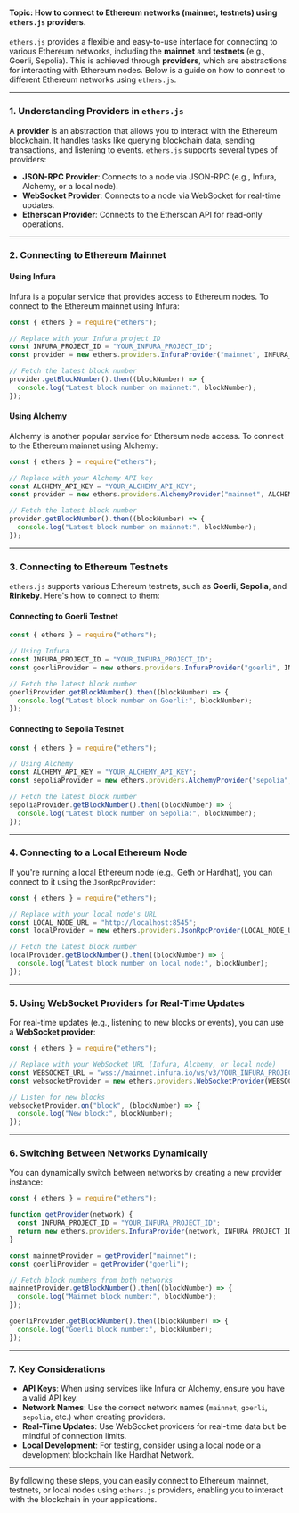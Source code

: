 #### **Topic:** How to connect to Ethereum networks (mainnet, testnets) using `ethers.js` providers.

`ethers.js` provides a flexible and easy-to-use interface for connecting to various Ethereum networks, including the **mainnet** and **testnets** (e.g., Goerli, Sepolia). This is achieved through **providers**, which are abstractions for interacting with Ethereum nodes. Below is a guide on how to connect to different Ethereum networks using `ethers.js`.

---

### **1. Understanding Providers in `ethers.js`**
A **provider** is an abstraction that allows you to interact with the Ethereum blockchain. It handles tasks like querying blockchain data, sending transactions, and listening to events. `ethers.js` supports several types of providers:
- **JSON-RPC Provider**: Connects to a node via JSON-RPC (e.g., Infura, Alchemy, or a local node).
- **WebSocket Provider**: Connects to a node via WebSocket for real-time updates.
- **Etherscan Provider**: Connects to the Etherscan API for read-only operations.

---

### **2. Connecting to Ethereum Mainnet**

#### **Using Infura**
Infura is a popular service that provides access to Ethereum nodes. To connect to the Ethereum mainnet using Infura:
```javascript
const { ethers } = require("ethers");

// Replace with your Infura project ID
const INFURA_PROJECT_ID = "YOUR_INFURA_PROJECT_ID";
const provider = new ethers.providers.InfuraProvider("mainnet", INFURA_PROJECT_ID);

// Fetch the latest block number
provider.getBlockNumber().then((blockNumber) => {
  console.log("Latest block number on mainnet:", blockNumber);
});
```

#### **Using Alchemy**
Alchemy is another popular service for Ethereum node access. To connect to the Ethereum mainnet using Alchemy:
```javascript
const { ethers } = require("ethers");

// Replace with your Alchemy API key
const ALCHEMY_API_KEY = "YOUR_ALCHEMY_API_KEY";
const provider = new ethers.providers.AlchemyProvider("mainnet", ALCHEMY_API_KEY);

// Fetch the latest block number
provider.getBlockNumber().then((blockNumber) => {
  console.log("Latest block number on mainnet:", blockNumber);
});
```

---

### **3. Connecting to Ethereum Testnets**

`ethers.js` supports various Ethereum testnets, such as **Goerli**, **Sepolia**, and **Rinkeby**. Here's how to connect to them:

#### **Connecting to Goerli Testnet**
```javascript
const { ethers } = require("ethers");

// Using Infura
const INFURA_PROJECT_ID = "YOUR_INFURA_PROJECT_ID";
const goerliProvider = new ethers.providers.InfuraProvider("goerli", INFURA_PROJECT_ID);

// Fetch the latest block number
goerliProvider.getBlockNumber().then((blockNumber) => {
  console.log("Latest block number on Goerli:", blockNumber);
});
```

#### **Connecting to Sepolia Testnet**
```javascript
const { ethers } = require("ethers");

// Using Alchemy
const ALCHEMY_API_KEY = "YOUR_ALCHEMY_API_KEY";
const sepoliaProvider = new ethers.providers.AlchemyProvider("sepolia", ALCHEMY_API_KEY);

// Fetch the latest block number
sepoliaProvider.getBlockNumber().then((blockNumber) => {
  console.log("Latest block number on Sepolia:", blockNumber);
});
```

---

### **4. Connecting to a Local Ethereum Node**

If you're running a local Ethereum node (e.g., Geth or Hardhat), you can connect to it using the `JsonRpcProvider`:
```javascript
const { ethers } = require("ethers");

// Replace with your local node's URL
const LOCAL_NODE_URL = "http://localhost:8545";
const localProvider = new ethers.providers.JsonRpcProvider(LOCAL_NODE_URL);

// Fetch the latest block number
localProvider.getBlockNumber().then((blockNumber) => {
  console.log("Latest block number on local node:", blockNumber);
});
```

---

### **5. Using WebSocket Providers for Real-Time Updates**

For real-time updates (e.g., listening to new blocks or events), you can use a **WebSocket provider**:
```javascript
const { ethers } = require("ethers");

// Replace with your WebSocket URL (Infura, Alchemy, or local node)
const WEBSOCKET_URL = "wss://mainnet.infura.io/ws/v3/YOUR_INFURA_PROJECT_ID";
const websocketProvider = new ethers.providers.WebSocketProvider(WEBSOCKET_URL);

// Listen for new blocks
websocketProvider.on("block", (blockNumber) => {
  console.log("New block:", blockNumber);
});
```

---

### **6. Switching Between Networks Dynamically**

You can dynamically switch between networks by creating a new provider instance:
```javascript
const { ethers } = require("ethers");

function getProvider(network) {
  const INFURA_PROJECT_ID = "YOUR_INFURA_PROJECT_ID";
  return new ethers.providers.InfuraProvider(network, INFURA_PROJECT_ID);
}

const mainnetProvider = getProvider("mainnet");
const goerliProvider = getProvider("goerli");

// Fetch block numbers from both networks
mainnetProvider.getBlockNumber().then((blockNumber) => {
  console.log("Mainnet block number:", blockNumber);
});

goerliProvider.getBlockNumber().then((blockNumber) => {
  console.log("Goerli block number:", blockNumber);
});
```

---

### **7. Key Considerations**
- **API Keys**: When using services like Infura or Alchemy, ensure you have a valid API key.
- **Network Names**: Use the correct network names (`mainnet`, `goerli`, `sepolia`, etc.) when creating providers.
- **Real-Time Updates**: Use WebSocket providers for real-time data but be mindful of connection limits.
- **Local Development**: For testing, consider using a local node or a development blockchain like Hardhat Network.

---

By following these steps, you can easily connect to Ethereum mainnet, testnets, or local nodes using `ethers.js` providers, enabling you to interact with the blockchain in your applications.